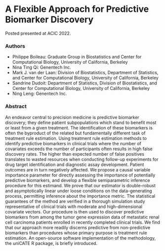  # A Flexible Approach for Predictive Biomarker Discovery

Posted presented at ACIC 2022.

### Authors

- Philippe Boileau: Graduate Group in Biostatistics and Center for
  Computational Biology, University of California, Berkeley
- Nina Ting Qi: Genentech Inc.
- Mark J. van der Laan: Division of Biostatistics, Department of Statistics,
  and Center for Computational Biology, University of California, Berkeley
- Sandrine Dudoit: Department of Statistics, Division of Biostatistics, and
  Center for Computational Biology, University of California, Berkeley
- Ning Leng: Genentech Inc.

### Abstract

An endeavor central to precision medicine is predictive biomarker discovery;
they define patient subpopulations which stand to benefit most or least from a
given treatment. The identification of these biomarkers is often the byproduct
of the related but fundamentally different task of treatment rule estimation.
Using treatment rule estimation methods to identify predictive biomarkers in
clinical trials where the number of covariates exceeds the number of
participants often results in high false discovery rates. The higher than
expected number of false positives translates to wasted resources when
conducting follow-up experiments for drug target identification and diagnostic
assay development. Patient outcomes are in turn negatively affected. We propose
a causal variable importance parameter for directly assessing the importance of
potentially predictive biomarkers, and develop a flexible semiparametric
inference procedure for this estimand. We prove that our estimator is
double-robust and asymptotically linear under loose conditions on the
data-generating process, permitting inference about the importance metric. The
statistical guarantees of the method are verified in a thorough simulation
study representative of clinical trials with moderate and high-dimensional
covariate vectors. Our procedure is then used to discover predictive biomarkers
from among the tumor gene expression data of metastatic renal cell carcinoma
patients enrolled in recently completed clinical trials. We find that our
approach more readily discerns predictive from non-predictive biomarkers than
procedures whose primary purpose is treatment rule estimation. An open-source
software implementation of the methodology, the uniCATE R package, is briefly
introduced.
